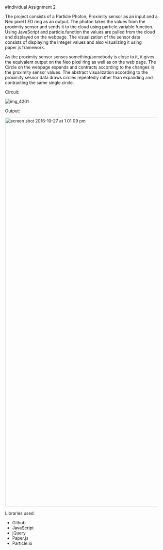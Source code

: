 #Individual Assignment 2

The project consists of a Particle Photon, Proximity sensor as an input and a Neo pixel LED ring as an output. 
The photon takes the values from the proximity sensor and sends it to the cloud using particle.variable function. 
Using JavaScript and particle.function the values are pulled from the cloud and displayed on the webpage. 
The visualization of the sensor data consists of displaying the Integer values and also visualizing it using paper.js framework.

As the proximity sensor senses something/somebody is close to it, it gives the equivalent output on the Neo pixel ring as well as on the web page. The Circle on the webpage expands and contracts according to the changes in the proximity sensor values. The abstract visualization according to the proximity sesnor data draws circles repeatedly rather than expanding and contracting the same single circle.




Circuit:

![img_4201](https://cloud.githubusercontent.com/assets/21232700/19777420/1a2f9db2-9c46-11e6-87c5-8d5f0d7afaf3.JPG)

Output:

<img width="1280" alt="screen shot 2016-10-27 at 1 01 09 pm" src="https://cloud.githubusercontent.com/assets/21232700/19777370/e9b5fe4c-9c45-11e6-956e-b0feb5826fb4.png">


Libraries used:



* Github
* JavaScript
* jQuery
* Paper.js
* Particle.io
